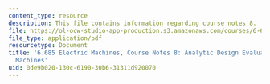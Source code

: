 ```yaml
---
content_type: resource
description: This file contains information regarding course notes 8.
file: https://ol-ocw-studio-app-production.s3.amazonaws.com/courses/6-685-electric-machines-fall-2013/0de9b020130c619030b631311d920070_MIT6_685F13_chapter8.pdf
file_type: application/pdf
resourcetype: Document
title: '6.685 Electric Machines, Course Notes 8: Analytic Design Evaluation of Induction
  Machines'
uid: 0de9b020-130c-6190-30b6-31311d920070
---
```

